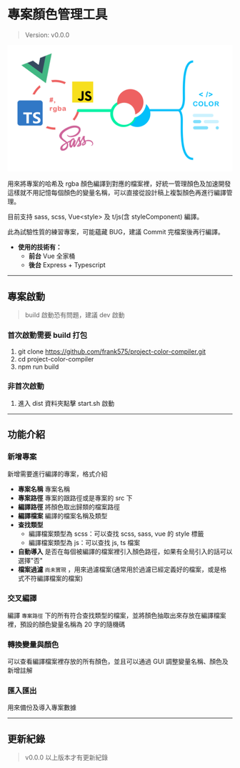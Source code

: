 # 專案顏色管理工具

> Version: v0.0.0

![](assets/hero.png)

用來將專案的哈希及 rgba 顏色編譯到對應的檔案裡，好統一管理顏色及加速開發這樣就不用記憶每個顏色的變量名稱，可以直接從設計稿上複製顏色再進行編譯管理。

目前支持 sass, scss, Vue<style\> 及 t/js(含 styleComponent) 編譯。

此為試驗性質的練習專案，可能蘊藏 BUG，建議 Commit 完檔案後再行編譯。

- **使用的技術有：**
    - **前台** Vue 全家桶  
    - **後台** Express + Typescript

---

## 專案啟動  

> build 啟動恐有問題，建議 dev 啟動

### 首次啟動需要 build 打包

1. git clone https://github.com/frank575/project-color-compiler.git
2. cd project-color-compiler
3. npm run build

### 非首次啟動

1. 進入 dist 資料夾點擊 start.sh 啟動

---

## 功能介紹

### 新增專案

新增需要進行編譯的專案，格式介紹  

- **專案名稱** 專案名稱
- **專案路徑** 專案的跟路徑或是專案的 src 下
- **編譯路徑** 將顏色取出歸類的檔案路徑
- **編譯檔案** 編譯的檔案名稱及類型
- **查找類型** 
    - 編譯檔案類型為 scss：可以查找 scss, sass, vue 的 style 標籤
    - 編譯檔案類型為 js：可以查找 js, ts 檔案
- **自動導入** 是否在每個被編譯的檔案裡引入顏色路徑，如果有全局引入的話可以選擇"否"
- **檔案過濾** `尚未實現` ，用來過濾檔案(通常用於過濾已經定義好的檔案，或是格式不符編譯檔案的檔案) 

### 交叉編譯

編譯 `專案路徑` 下的所有符合查找類型的檔案，並將顏色抽取出來存放在編譯檔案裡，預設的顏色變量名稱為 20 字的隨機碼

### 轉換變量與顏色

可以查看編譯檔案裡存放的所有顏色，並且可以通過 GUI 調整變量名稱、顏色及新增註解

### 匯入匯出

用來備份及導入專案數據

---

## 更新紀錄

> v0.0.0 以上版本才有更新紀錄

